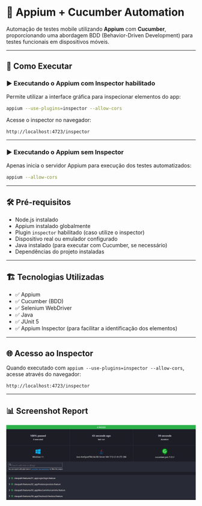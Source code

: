 
# 📱 Appium + Cucumber Automation

Automação de testes mobile utilizando **Appium** com **Cucumber**, proporcionando uma abordagem BDD (Behavior-Driven Development) para testes funcionais em dispositivos móveis.

---

## 🚀 Como Executar

### ▶️ Executando o Appium com **Inspector** habilitado

Permite utilizar a interface gráfica para inspecionar elementos do app:

```bash
appium --use-plugins=inspector --allow-cors
```

Acesse o inspector no navegador:

```
http://localhost:4723/inspector
```

---

### ▶️ Executando o Appium **sem Inspector**

Apenas inicia o servidor Appium para execução dos testes automatizados:

```bash
appium --allow-cors
```

---

## 🛠️ Pré-requisitos

- Node.js instalado
- Appium instalado globalmente
- Plugin `inspector` habilitado (caso utilize o inspector)
- Dispositivo real ou emulador configurado
- Java instalado (para executar com Cucumber, se necessário)
- Dependências do projeto instaladas

---

## 🏗️ Tecnologias Utilizadas

- ✅ Appium
- ✅ Cucumber (BDD)
- ✅ Selenium WebDriver
- ✅ Java
- ✅ JUnit 5 
- ✅ Appium Inspector (para facilitar a identificação dos elementos)

---

## 🌐 Acesso ao Inspector

Quando executado com `appium --use-plugins=inspector --allow-cors`, acesse através do navegador:

```
http://localhost:4723/inspector
```

---

## 📊  Screenshot Report
![](src/main/resources/img/reports/Captura%20de%20tela%20de%20report.png)
